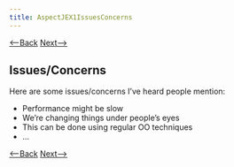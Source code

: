 ```yaml
---
title: AspectJEX1IssuesConcerns
---
```

[<--Back](AspectJEX1AssignmentIssues) [Next-->](AspectJ_Example_2)

## Issues/Concerns
Here are some issues/concerns I’ve heard people mention:
* Performance might be slow
* We’re changing things under people’s eyes
* This can be done using regular OO techniques
* …

[<--Back](AspectJEX1AssignmentIssues) [Next-->](AspectJ_Example_2)
